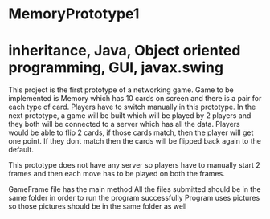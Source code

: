 # MemoryPrototype1
# inheritance, Java, Object oriented programming, GUI, javax.swing
This project is the first prototype of a networking game.
Game to be implemented is Memory which has 10 cards on screen and there is a 
pair for each type of card. Players have to switch manually in this prototype.
In the next prototype, a game will be built which will be played by 2 players and they both 
will be connected to a server which has all the data. Players would be 
able to flip 2 cards, if those cards match, then the player will get one point.
If they dont match then the cards will be flipped back again to the default.

This prototype does not have any server so players have to manually start 2 frames and then 
each move has to be played on both the frames.

GameFrame file has the main method
All the files submitted should be in the same folder in order to run the program successfully
Program uses pictures so those pictures should be in the same folder as well

